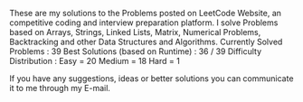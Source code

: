 These are my solutions to the Problems posted on LeetCode Website, an competitive coding and interview preparation platform. 
I solve Problems based on Arrays, Strings, Linked Lists, Matrix, Numerical Problems, Backtracking and other Data Structures and Algorithms.
Currently Solved Problems : 39
Best Solutions (based on Runtime) : 36 / 39
Difficulty Distribution : Easy = 20
                          Medium = 18
                          Hard = 1

If you have any suggestions, ideas or better solutions you can communicate it to me through my E-mail.

